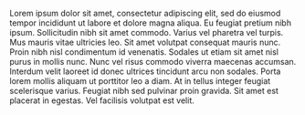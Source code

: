 Lorem ipsum dolor sit amet, consectetur adipiscing elit, sed do eiusmod tempor incididunt ut labore et dolore magna aliqua. Eu feugiat pretium nibh ipsum. Sollicitudin nibh sit amet commodo. Varius vel pharetra vel turpis. Mus mauris vitae ultricies leo. Sit amet volutpat consequat mauris nunc. Proin nibh nisl condimentum id venenatis. Sodales ut etiam sit amet nisl purus in mollis nunc. Nunc vel risus commodo viverra maecenas accumsan. Interdum velit laoreet id donec ultrices tincidunt arcu non sodales. Porta lorem mollis aliquam ut porttitor leo a diam. At in tellus integer feugiat scelerisque varius. Feugiat nibh sed pulvinar proin gravida. Sit amet est placerat in egestas. Vel facilisis volutpat est velit.